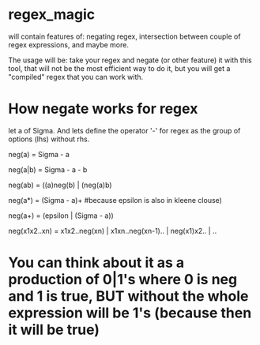 # regex_magic
will contain features of: negating regex, intersection between couple of regex expressions, and maybe more.

The usage will be: take your regex and negate (or other feature) it with this tool, that will not be the most efficient way to do it,
but you will get a "compiled" regex that you can work with.

# How negate works for regex
let a of Sigma.
And lets define the operator '-' for regex as the group of options (lhs) without rhs.

neg(a) = Sigma - a

neg(a|b) = Sigma - a - b

neg(ab) = ((a)neg(b) | (neg(a)b)

neg(a*) = (Sigma - a)+ #because epsilon is also in kleene clouse)


neg(a+) = (epsilon | (Sigma - a))

neg(x1x2..xn) = x1x2..neg(xn) | x1xn..neg(xn-1).. | neg(x1)x2.. | ..

# You can think about it as a production of 0|1's where 0 is neg and 1 is true, BUT without the whole expression will be 1's (because then it will be true)
